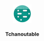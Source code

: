 <p align="center">
<img src="graphics/icon/ic_launcher_web.png" height="60px" width="60px"/>
</p>

<h3><p align="center">Tchanoutable</p></h3>



